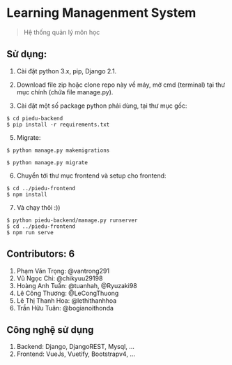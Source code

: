 ﻿# Learning Managenment System

> Hệ thống quản lý môn học 


## Sử dụng:

  1. Cài đặt python 3.x, pip, Django 2.1.
    
  2. Download file zip hoặc clone repo này về máy, mở cmd (terminal) tại thư mục chính (chứa file manage.py).
    
  3. Cài đặt một số package python phải dùng, tại thư mục gốc:
    
    $ cd piedu-backend
    $ pip install -r requirements.txt
       
  5. Migrate:
        
    $ python manage.py makemigrations
        
    $ python manage.py migrate
  
  6. Chuyển tới thư mục frontend và setup cho frontend:
    
    $ cd ../piedu-frontend
    $ npm install        
        
  7. Và chạy thôi :)) 
       
    $ python piedu-backend/manage.py runserver
    $ cd ../piedu-frontend    
    $ npm run serve
    
## Contributors: 6

   1. Phạm Văn Trọng: @vantrong291
   2. Vũ Ngọc Chi: @chikyuu29198
   3. Hoàng Anh Tuấn: @tuanhah, @Ryuzaki98
   4. Lê Công Thương: @LeCongThuong
   5. Lê Thị Thanh Hoa: @lethithanhhoa
   6. Trần Hữu Tuân: @bogianoithonda
   
## Công nghệ sử dụng

   1. Backend: Django, DjangoREST, Mysql, ...
   2. Frontend: VueJs, Vuetify, Bootstrapv4, ...    

[Django]: <https://docs.djangoproject.com/en/2.1/>

